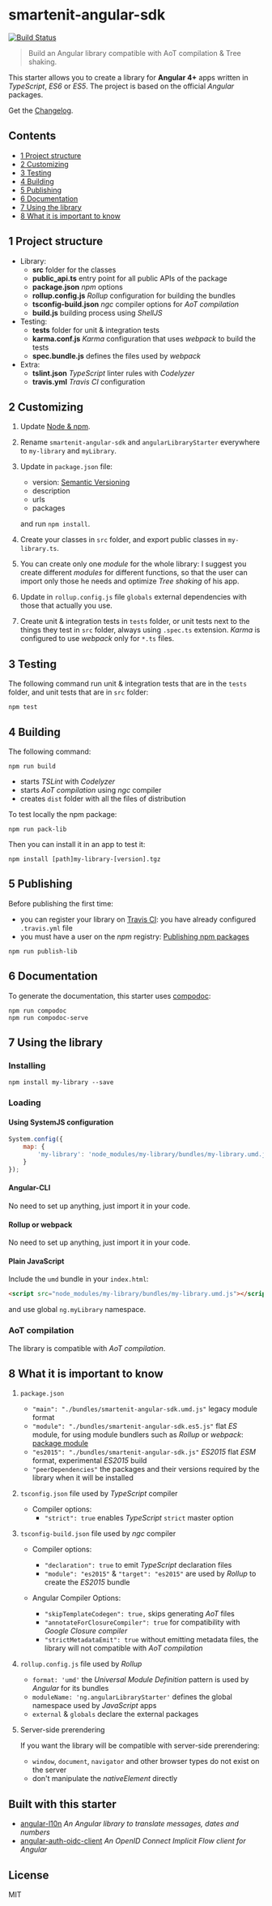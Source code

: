 # smartenit-angular-sdk
[![Build Status](https://travis-ci.org/robisim74/smartenit-angular-sdk.svg?branch=master)](https://travis-ci.org/robisim74/smartenit-angular-sdk)
>Build an Angular library compatible with AoT compilation &amp; Tree shaking.

This starter allows you to create a library for **Angular 4+** apps written in _TypeScript_, _ES6_ or _ES5_. 
The project is based on the official _Angular_ packages.

Get the [Changelog](https://github.com/robisim74/smartenit-angular-sdk/blob/master/CHANGELOG.md).

## Contents
* [1 Project structure](#1)
* [2 Customizing](#2)
* [3 Testing](#3)
* [4 Building](#4)
* [5 Publishing](#5)
* [6 Documentation](#6)
* [7 Using the library](#7)
* [8 What it is important to know](#8)

## <a name="1"></a>1 Project structure
- Library:
    - **src** folder for the classes
    - **public_api.ts** entry point for all public APIs of the package
    - **package.json** _npm_ options
    - **rollup.config.js** _Rollup_ configuration for building the bundles
    - **tsconfig-build.json** _ngc_ compiler options for _AoT compilation_
    - **build.js** building process using _ShellJS_
- Testing:
    - **tests** folder for unit & integration tests
    - **karma.conf.js** _Karma_ configuration that uses _webpack_ to build the tests
    - **spec.bundle.js** defines the files used by _webpack_
- Extra:
    - **tslint.json** _TypeScript_ linter rules with _Codelyzer_
    - **travis.yml** _Travis CI_ configuration

## <a name="2"></a>2 Customizing
1. Update [Node & npm](https://docs.npmjs.com/getting-started/installing-node).

2. Rename `smartenit-angular-sdk` and `angularLibraryStarter` everywhere to `my-library` and `myLibrary`.

3. Update in `package.json` file:
    - version: [Semantic Versioning](http://semver.org/)
    - description
    - urls
    - packages

    and run `npm install`.

4. Create your classes in `src` folder, and export public classes in `my-library.ts`.

5. You can create only one _module_ for the whole library: 
I suggest you create different _modules_ for different functions, 
so that the user can import only those he needs and optimize _Tree shaking_ of his app.

6. Update in `rollup.config.js` file `globals` external dependencies with those that actually you use.

7. Create unit & integration tests in `tests` folder, or unit tests next to the things they test in `src` folder, always using `.spec.ts` extension. 
_Karma_ is configured to use _webpack_ only for `*.ts` files.

## <a name="3"></a>3 Testing
The following command run unit & integration tests that are in the `tests` folder, and unit tests that are in `src` folder: 
```Shell
npm test 
```

## <a name="4"></a>4 Building
The following command:
```Shell
npm run build
```
- starts _TSLint_ with _Codelyzer_
- starts _AoT compilation_ using _ngc_ compiler
- creates `dist` folder with all the files of distribution

To test locally the npm package:
```Shell
npm run pack-lib
```
Then you can install it in an app to test it:
```Shell
npm install [path]my-library-[version].tgz
```

## <a name="5"></a>5 Publishing
Before publishing the first time:
- you can register your library on [Travis CI](https://travis-ci.org/): you have already configured `.travis.yml` file
- you must have a user on the _npm_ registry: [Publishing npm packages](https://docs.npmjs.com/getting-started/publishing-npm-packages)

```Shell
npm run publish-lib
```

## <a name="6"></a>6 Documentation
To generate the documentation, this starter uses [compodoc](https://github.com/compodoc/compodoc):
```Shell
npm run compodoc
npm run compodoc-serve 
```

## <a name="7"></a>7 Using the library
### Installing
```Shell
npm install my-library --save 
```
### Loading
#### Using SystemJS configuration
```JavaScript
System.config({
    map: {
        'my-library': 'node_modules/my-library/bundles/my-library.umd.js'
    }
});
```
#### Angular-CLI
No need to set up anything, just import it in your code.
#### Rollup or webpack
No need to set up anything, just import it in your code.
#### Plain JavaScript
Include the `umd` bundle in your `index.html`:
```Html
<script src="node_modules/my-library/bundles/my-library.umd.js"></script>
```
and use global `ng.myLibrary` namespace.

### AoT compilation
The library is compatible with _AoT compilation_.

## <a name="8"></a>8 What it is important to know
1. `package.json`

    * `"main": "./bundles/smartenit-angular-sdk.umd.js"` legacy module format 
    * `"module": "./bundles/smartenit-angular-sdk.es5.js"` flat _ES_ module, for using module bundlers such as _Rollup_ or _webpack_: 
    [package module](https://github.com/rollup/rollup/wiki/pkg.module)
    * `"es2015": "./bundles/smartenit-angular-sdk.js"` _ES2015_ flat _ESM_ format, experimental _ES2015_ build
    * `"peerDependencies"` the packages and their versions required by the library when it will be installed

2. `tsconfig.json` file used by _TypeScript_ compiler

    * Compiler options:
        * `"strict": true` enables _TypeScript_ `strict` master option

3. `tsconfig-build.json` file used by _ngc_ compiler

    * Compiler options:
        * `"declaration": true` to emit _TypeScript_ declaration files
        * `"module": "es2015"` & `"target": "es2015"` are used by _Rollup_ to create the _ES2015_ bundle

    * Angular Compiler Options:
        * `"skipTemplateCodegen": true,` skips generating _AoT_ files
        * `"annotateForClosureCompiler": true` for compatibility with _Google Closure compiler_
        * `"strictMetadataEmit": true` without emitting metadata files, the library will not compatible with _AoT compilation_

4. `rollup.config.js` file used by _Rollup_

    * `format: 'umd'` the _Universal Module Definition_ pattern is used by _Angular_ for its bundles
    * `moduleName: 'ng.angularLibraryStarter'` defines the global namespace used by _JavaScript_ apps
    * `external` & `globals` declare the external packages

5. Server-side prerendering

    If you want the library will be compatible with server-side prerendering:
    * `window`, `document`, `navigator` and other browser types do not exist on the server
    * don't manipulate the _nativeElement_ directly

## Built with this starter
- [angular-l10n](https://github.com/robisim74/angular-l10n) *An Angular library to translate messages, dates and numbers*
- [angular-auth-oidc-client](https://github.com/damienbod/angular-auth-oidc-client) *An OpenID Connect Implicit Flow client for Angular*

## License
MIT
